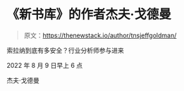 # 《新书库》的作者杰夫·戈德曼

> 原文：<https://thenewstack.io/author/tnsjeffgoldman/>

索拉纳到底有多安全？行业分析师参与进来

2022 年 8 月 9 日早上 6 点

杰夫·戈德曼